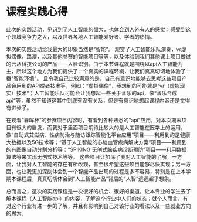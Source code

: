 # 课程实践心得
此次的实践活动，见识到了人工智能的强大，也体会到人外有人的感觉；感受到这个领域竞争力之大，以及世界各地人工智能爱好者、学者的热情。

本次的实践活动给我最大的印象当然是“智能”。
观赏了人工智能乐队演奏，vr虚拟偶像，路演，以及其他参赛的智能项目等等，以及体验到我们其他课上项目做过的云从科技公司的产品——人脸识别。由于本节课程就是围绕以api人工智能为主，所以这个地方为我们提供了一个真实的课程环境，让我们真真切切地体验了一番"智能环境"。
且令我自己比较满意的是，自己有意识地能够去思考这些项目产品会用到的API或者技术等，例如：“虚拟偶像”，我想到的可能就是“vr（虚拟现实）技术”；人工智能乐队可能会让我想起一些关于音乐的api，像“音乐合成api“等，虽然不知道这其中到底有没有关系，但是有意识地想起课程内容还是觉得有进步了。


在观看“春晖杯”的参赛项目内容时，有看到各种熟悉的“api”应用，对本次期末项目有很大的启发，而我对于里面项目期待比较大的是人工智能在医学上的运用，像“自助式艾滋病、性病防治与随访跟踪智能化平台应用”项目——利用到的是健康大数据以及5G技术等；“基于人工智能的心脑血管疾病解决方案”项目——利用到的有图像自动分割分析等；“SPIKING:无创式脑疾病诊断预防”项目——利用数据算法等来实现无创式技术等等。
这些项目让加深了我对人工智能的了解，一方面，让我对人工智能的存在有所改观，甚至很希望这些项目能够尽快实现；另一方面，也让我更加深刻体会到一个智能产品出现的过程是多不容易，特别是在上本学期本课程后，真真切切体会到“人工智能产品”背后的“人智”远远超乎想象。


总而言之，这次的实践课程是一次很好的机会、很好的渠道，让本专业的学生去了解本课程（人工智能api）的内容，了解这个行业中人们的状态；就个人而言，有对这个行业有进一步的了解，并且有影响到自己对该行业的看法以及一些就业方向的思索。


